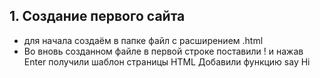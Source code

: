 ## 1. Создание первого сайта
- для начала создаём в папке файл с расширением .html 
- Во вновь созданном файле в первой строке поставили ! и нажав Enter получили шаблон страницы HTML
Добавили функцию say Hi